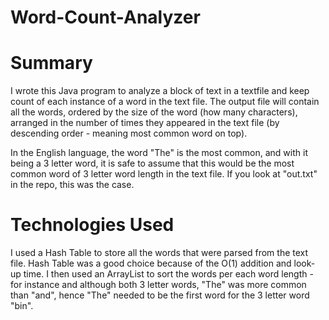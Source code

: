 # Word-Count-Analyzer

# Summary #
I wrote this Java program to analyze a block of text in a textfile and keep count of each instance of a word in the text file. The output file will contain all the words, ordered by the size of the word (how many characters), arranged in the number of times they appeared in the text file (by descending order - meaning most common word on top). 

In the English language, the word "The" is the most common, and with it being a 3 letter word, it is safe to assume that this would be the most common word of 3 letter word length in the text file. If you look at "out.txt" in the repo, this was the case. 

# Technologies Used #
I used a Hash Table to store all the words that were parsed from the text file. Hash Table was a good choice because of the O(1) addition and look-up time. I then used an ArrayList to sort the words per each word length - for instance and although both 3 letter words, "The" was more common than "and", hence "The" needed to be the first word for the 3 letter word "bin". 
